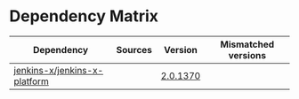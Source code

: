 # Dependency Matrix

Dependency | Sources | Version | Mismatched versions
---------- | ------- | ------- | -------------------
[jenkins-x/jenkins-x-platform](https://github.com/jenkins-x/jenkins-x-platform) |  | [2.0.1370](https://github.com/jenkins-x/jenkins-x-platform/releases/tag/v2.0.1370) | 
